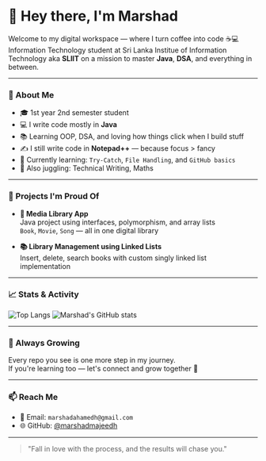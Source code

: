 # 👋 Hey there, I'm Marshad

Welcome to my digital workspace — where I turn coffee into code ☕💻  
Information Technology student at Sri Lanka Institue of Information Technology aka **SLIIT** on a mission to master **Java**, **DSA**, and everything in between.

---

### 🚀 About Me

- 🎓 1st year 2nd semester student
- 💻 I write code mostly in **Java**
- 📚 Learning OOP, DSA, and loving how things click when I build stuff
- ✍️ I still write code in **Notepad++** — because focus > fancy
- 🧠 Currently learning: `Try-Catch`, `File Handling`, and `GitHub basics`
- 📌 Also juggling: Technical Writing, Maths

---

### 💼 Projects I'm Proud Of

- **🎵 Media Library App**  
  Java project using interfaces, polymorphism, and array lists  
  `Book`, `Movie`, `Song` — all in one digital library

- **📚 Library Management using Linked Lists**  
  Insert, delete, search books with custom singly linked list implementation

---

### 📈 Stats & Activity

![Top Langs](https://github-readme-stats.vercel.app/api/top-langs/?username=marshadmajeedh&layout=compact&theme=radical)
![Marshad's GitHub stats](https://github-readme-stats.vercel.app/api?username=marshadmajeedh&show_icons=true&theme=radical)

---

### 🌱 Always Growing

Every repo you see is one more step in my journey.  
If you're learning too — let's connect and grow together 💪

---

### 📫 Reach Me

- 💌 Email: `marshadahamedh@gmail.com`
- 🌐 GitHub: [@marshadmajeedh](https://github.com/marshadmajeedh)

---

> "Fall in love with the process, and the results will chase you."

